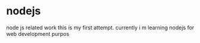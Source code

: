 # nodejs
node js related work
this is my first attempt. currently i m learning nodejs for web development purpos
